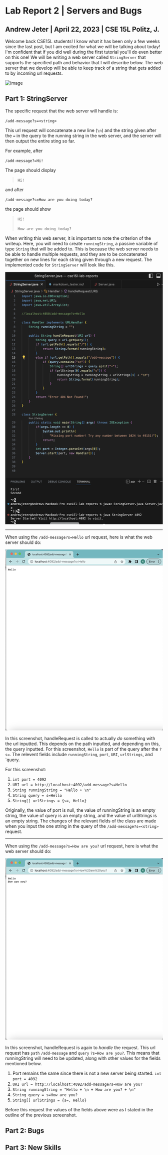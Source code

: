 # Lab Report 2 | Servers and Bugs
## Andrew Jeter | April 22, 2023 | CSE 15L Politz, J.

Welcome back CSE15L students! I know what it has been only a few weeks since the last post, but I am excited for what we will be talking about today! I'm confident that if you did well during the first tutorial you'll do even better on this one! We will be writing a web server called `StringServer` that supports the specified path and behavior that I will describe below. The web server that we develop will be able to keep track of a string that gets added to by incoming url requests.

![image](https://github.com/acjeter/cse15l-lab-reports/assets/119645659/4a20ab05-64b8-47ea-82f2-af4048c1233a)

## Part 1: StringServer

The specific request that the web server will handle is:

`/add-message?s=<string>`

This url request will concatenate a new line (`\n`) and the string given after the `=` in the query to the running string in the web server, and the server will then output the entire sting so far.

For example, after

`/add-message?=Hi!`

The page should display

> `Hi!`

and after

`/add-message?s=How are you doing today?`

the page should show

> `Hi!`
> 
> `How are you doing today?`

When writing this web server, it is important to note the criterion of the writeup. Here, you will need to create `runningString`, a passive variable of type `String` that will be added to. This is because the web server needs to be able to handle multiple requests, and they are to be concatenated together on new lines for each string given through a new request. The implemented code for `StringServer` will look like this.

![image](StringServer-Code.png)

***

When using the `/add-message?s=Hello` url request, here is what the web server should do:

![image](StrServ2.png)

In this screenshot, handleRequest is called to actually *do* something with the url inputted. This depends on the path inputted, and depending on this, the query inputted. For this screenshot, `Hello` is part of the query after the `?s=`. The relevent fields include `runningString`, `port`, `URI`, `urlStrings`, and `query. 

For this screenshot:

1. `int port = 4092`
2. `URI url = http://localhost:4092/add-message?s=Hello`
3. `String runningString = "Hello + \n"`
4. `String query = s=Hello`
5. `String[] urlStrings = {s=, Hello}`


Originally, the value of port is null, the value of runningString is an empty string, the value of query is an empty string, and the value of urlStrings is an empty string. The changes of the relevant fields of the class are made when you input the one string in the query of the `/add-message?s=<string>` request.

***

When using the `/add-message?s=How are you?` url request, here is what the web server should do:

![image](StrServ3.png)

In this screenshot, handleRequest is again to _handle_ the request. This url request has `path` `/add-message` and `query` `?s=How are you?`. This means that runningString will need to be updated, along with other values for the fields mentioned below.

1. Port remains the same since there is not a new server being started. `int port = 4092`
2. `URI url = http://localhost:4092/add-message?s=How are you?`
3. `String runningString = "Hello + \n + How are you? + \n"`
4. `String query = s=How are you?`
5. `String[] urlStrings = {s=, Hello}`


Before this request the values of the fields above were as I stated in the outline of the previous screenshot.

## Part 2: Bugs

## Part 3: New Skills
